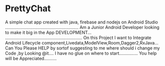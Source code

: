# PrettyChat
A simple chat app created with java, firebase and nodejs on Android Studio
...........................................................
Am a Junior Android Developer looking to make it big in the App DEVELOPMENT...
..............................................................
On this Project I want to Integrate Android Lifecycle component,Livedata,ModelView,Room,Dagger2,RxJava...
Can You Please HELP by sortof suggesting to me where should i change my Code ,by Looking @it....
I have no glue on where to start...............
You help will be Appreciated..........
